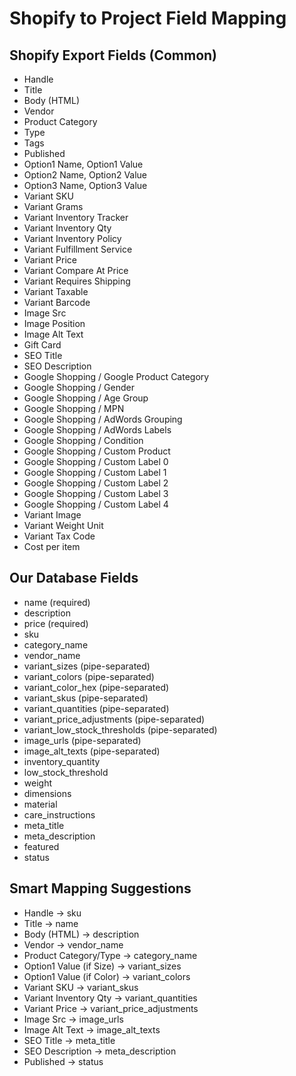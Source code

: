 # Shopify to Project Field Mapping

## Shopify Export Fields (Common)
- Handle
- Title
- Body (HTML)
- Vendor
- Product Category
- Type
- Tags
- Published
- Option1 Name, Option1 Value
- Option2 Name, Option2 Value
- Option3 Name, Option3 Value
- Variant SKU
- Variant Grams
- Variant Inventory Tracker
- Variant Inventory Qty
- Variant Inventory Policy
- Variant Fulfillment Service
- Variant Price
- Variant Compare At Price
- Variant Requires Shipping
- Variant Taxable
- Variant Barcode
- Image Src
- Image Position
- Image Alt Text
- Gift Card
- SEO Title
- SEO Description
- Google Shopping / Google Product Category
- Google Shopping / Gender
- Google Shopping / Age Group
- Google Shopping / MPN
- Google Shopping / AdWords Grouping
- Google Shopping / AdWords Labels
- Google Shopping / Condition
- Google Shopping / Custom Product
- Google Shopping / Custom Label 0
- Google Shopping / Custom Label 1
- Google Shopping / Custom Label 2
- Google Shopping / Custom Label 3
- Google Shopping / Custom Label 4
- Variant Image
- Variant Weight Unit
- Variant Tax Code
- Cost per item

## Our Database Fields
- name (required)
- description
- price (required)
- sku
- category_name
- vendor_name
- variant_sizes (pipe-separated)
- variant_colors (pipe-separated)
- variant_color_hex (pipe-separated)
- variant_skus (pipe-separated)
- variant_quantities (pipe-separated)
- variant_price_adjustments (pipe-separated)
- variant_low_stock_thresholds (pipe-separated)
- image_urls (pipe-separated)
- image_alt_texts (pipe-separated)
- inventory_quantity
- low_stock_threshold
- weight
- dimensions
- material
- care_instructions
- meta_title
- meta_description
- featured
- status

## Smart Mapping Suggestions
- Handle -> sku
- Title -> name
- Body (HTML) -> description
- Vendor -> vendor_name
- Product Category/Type -> category_name
- Option1 Value (if Size) -> variant_sizes
- Option1 Value (if Color) -> variant_colors
- Variant SKU -> variant_skus
- Variant Inventory Qty -> variant_quantities
- Variant Price -> variant_price_adjustments
- Image Src -> image_urls
- Image Alt Text -> image_alt_texts
- SEO Title -> meta_title
- SEO Description -> meta_description
- Published -> status
